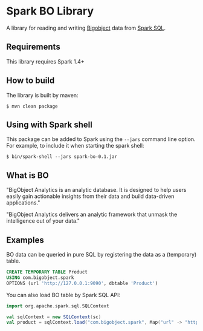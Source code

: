 # Spark BO Library

A library for reading and writing [Bigobject](http://www.bigobject.io/) data from [Spark SQL](http://spark.apache.org/docs/latest/sql-programming-guide.html).


## Requirements

This library requires Spark 1.4+

## How to build
The library is built by maven:

```
$ mvn clean package
```

## Using with Spark shell
This package can be added to Spark using the `--jars` command line option.  For example, to include it when starting the spark shell:

```
$ bin/spark-shell --jars spark-bo-0.1.jar
```

## What is BO
"BigObject Analytics is an analytic database. It is designed to help users easily gain actionable insights from their data and build data-driven applications."

"BigObject Analytics delivers an analytic framework that unmask the intelligence out of your data."

## Examples
BO data can be queried in pure SQL by registering the data as a (temporary) table.

```sql
CREATE TEMPORARY TABLE Product
USING com.bigobject.spark
OPTIONS (url 'http://127.0.0.1:9090', dbtable 'Product')
```

You can also load BO table by Spark SQL API:

```scala
import org.apache.spark.sql.SQLContext

val sqlContext = new SQLContext(sc)
val product = sqlContext.load("com.bigobject.spark", Map("url" -> "http://127.0.0.1:9090", "dbtable" -> "Product"))
```
